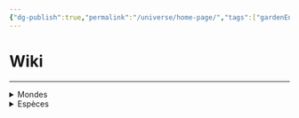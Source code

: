 ```yaml
---
{"dg-publish":true,"permalink":"/universe/home-page/","tags":["gardenEntry"]}
---
```


# Wiki
---

<details class="callout foldable" data-callout="foldable">   <summary class="callout-title"> Mondes </summary>
<p>Liste des mondes répertoriés</p>

<div class="transclusion internal-embed is-loaded"><div class="markdown-embed">



<ul><span></span><li><a href="Universe/Mondes/Abysses/Abysses.md" data-href="Universe/Mondes/Abysses/Abysses.md" class="internal-link">Abysses</a><ul><li><a href="Universe/Mondes/Abysses/Asalvadah.md" data-href="Universe/Mondes/Abysses/Asalvadah.md" class="internal-link">Asalvadah</a></li><li><a href="Universe/Mondes/Abysses/Nedenfor.md" data-href="Universe/Mondes/Abysses/Nedenfor.md" class="internal-link">Nedenfor</a></li></ul></li><li><a href="Universe/Mondes/Stellaire/Espaces/Espace 1.md" data-href="Universe/Mondes/Stellaire/Espaces/Espace 1.md" class="internal-link">Espace 1</a><ul><li><a href="Universe/Mondes/Stellaire/Galaxies/Voie Lactée.md" data-href="Universe/Mondes/Stellaire/Galaxies/Voie Lactée.md" class="internal-link">Voie Lactée</a><ul><li><a href="Universe/Mondes/Stellaire/Planètes/Terra.md" data-href="Universe/Mondes/Stellaire/Planètes/Terra.md" class="internal-link">Terra</a></li></ul></li></ul></li></ul>

</div></div>

  </div> </details>

<details class="callout foldable" data-callout="foldable">   <summary class="callout-title"> Espèces </summary>
<p>Liste des espèces répertoriés</p>

<div class="transclusion internal-embed is-loaded"><div class="markdown-embed">



<ul><span></span><li><a href="Universe/Espèces/- Espèces classifiées -.md" data-href="Universe/Espèces/- Espèces classifiées -.md" class="internal-link">- Espèces classifiées -</a></li><li><a href="Universe/Espèces/Deus Ex Lumina.md" data-href="Universe/Espèces/Deus Ex Lumina.md" class="internal-link">Deus Ex Lumina</a></li><li><a href="Universe/Espèces/Nimeonid.md" data-href="Universe/Espèces/Nimeonid.md" class="internal-link">Nimeonid</a></li><li><a href="Universe/Espèces/Sivers.md" data-href="Universe/Espèces/Sivers.md" class="internal-link">Sivers</a></li></ul>

</div></div>

  </div> </details>




